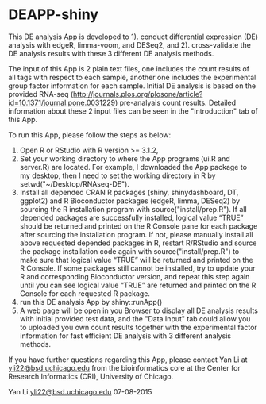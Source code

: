 # DEAPP-shiny
This DE analysis App is developed to 1). conduct differential expression (DE) analysis with edgeR, limma-voom, and DESeq2, and 2). cross-validate the DE analysis results with these 3 different DE analysis methods.

The input of this App is 2 plain text files, one includes the count results of all tags with respect to each sample, another one includes the experimental group factor information for each sample. Initial DE analysis is based on the provided RNA-seq (http://journals.plos.org/plosone/article?id=10.1371/journal.pone.0031229) pre-analyais count results. Detailed information about these 2 input files can be seen in the "Introduction" tab of this App.

To run this App, please follow the steps as below:
1. Open R or RStudio with R version >= 3.1.2, 
2. Set your working directory to where the App programs (ui.R and server.R) are located. 
   For example, I downloaded the App package to my desktop, then I need to set the working directory in R by setwd("~/Desktop/RNAseq-DE").
3. Install all depended CRAN R packages (shiny, shinydashboard, DT, ggplot2) and R Bioconductor packages (edgeR, limma, DESeq2) by sourcing the R installation program with source("install/prep.R").
   If all depended packages are successfully installed, logical value “TRUE” should be returned and printed on the R Console pane for each package after sourcing the installation program. 
   If not, please manually install all above requested depended packages in R, restart R/RStudio and source the package installation code again with source("install/prep.R") to make sure that logical value “TRUE” will be returned and printed on the R Console. If some packages still cannot be installed, try to update your R and corresponding Bioconductor version, and repeat this step again until you can see logical value “TRUE” are returned and printed on the R Console for each requested R package.
4. run this DE analysis App by shiny::runApp()
5. A web page will be open in you Browser to display all DE analysis results with initial provided test data, and the "Data Input" tab could allow you to uploaded you own count results together with the experimental factor information for fast efficient DE analysis with 3 different analysis methods.

If you have further questions regarding this App, please contact Yan Li at yli22@bsd.uchicago.edu from the bioinformatics core at the Center for Research Informatics (CRI), University of Chicago.

Yan Li
yli22@bsd.uchicago.edu
07-08-2015

 

